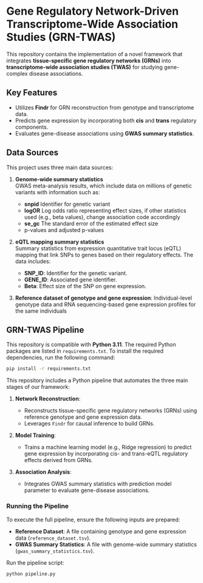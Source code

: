 # Gene Regulatory Network-Driven Transcriptome-Wide Association Studies (GRN-TWAS)

This repository contains the implementation of a novel framework that integrates **tissue-specific gene regulatory networks (GRNs)** into **transcriptome-wide association studies (TWAS)** for studying gene-complex disease associations.

## Key Features
- Utilizes **Findr** for GRN reconstruction from genotype and transcriptome data.
- Predicts gene expression by incorporating both **cis** and **trans** regulatory components.
- Evaluates gene-disease associations using **GWAS summary statistics**.

## Data Sources
This project uses three main data sources:
1. **Genome-wide summary statistics**  
   GWAS meta-analysis results, which include data on millions of genetic variants with information such as:
   - **snpid** Identifier for genetic variant
   - **logOR** Log odds ratio representing effect sizes, if other statistics used (e.g., beta values), change association code accordingly
   - **se_gc**  The standard error of the estimated effect size
   - p-values and adjusted p-values
2. **eQTL mapping summary statistics**  
   Summary statistics from expression quantitative trait locus (eQTL) mapping that link SNPs to genes based on their regulatory effects. The data includes:
   - **SNP_ID**: Identifier for the genetic variant.
   - **GENE_ID**: Associated gene identifier.
   - **Beta**: Effect size of the SNP on gene expression.

3. **Reference dataset of genotype and gene expression**: Individual-level genotype data and RNA sequencing-based gene expression profiles for the same individuals

## GRN-TWAS Pipeline

This repository is compatible with **Python 3.11**. The required Python packages are listed in `requirements.txt`. To install the required dependencies, run the following command:


```bash
pip install -r requirements.txt
```



This repository includes a Python pipeline that automates the three main stages of our framework:

1. **Network Reconstruction**: 
   - Reconstructs tissue-specific gene regulatory networks (GRNs) using reference genotype and gene expression data.
   - Leverages `Findr` for causal inference to build GRNs.

2. **Model Training**: 
   - Trains a machine learning model (e.g., Ridge regression) to predict gene expression by incorporating cis- and trans-eQTL regulatory effects derived from GRNs.

3. **Association Analysis**: 
   - Integrates GWAS summary statistics with prediction model parameter to evaluate gene-disease associations.

### Running the Pipeline

To execute the full pipeline, ensure the following inputs are prepared:
- **Reference Dataset**: A file containing genotype and gene expression data (`reference_dataset.tsv`).
- **GWAS Summary Statistics**: A file with genome-wide summary statistics (`gwas_summary_statistics.tsv`).

Run the pipeline script:

```bash
python pipeline.py
```